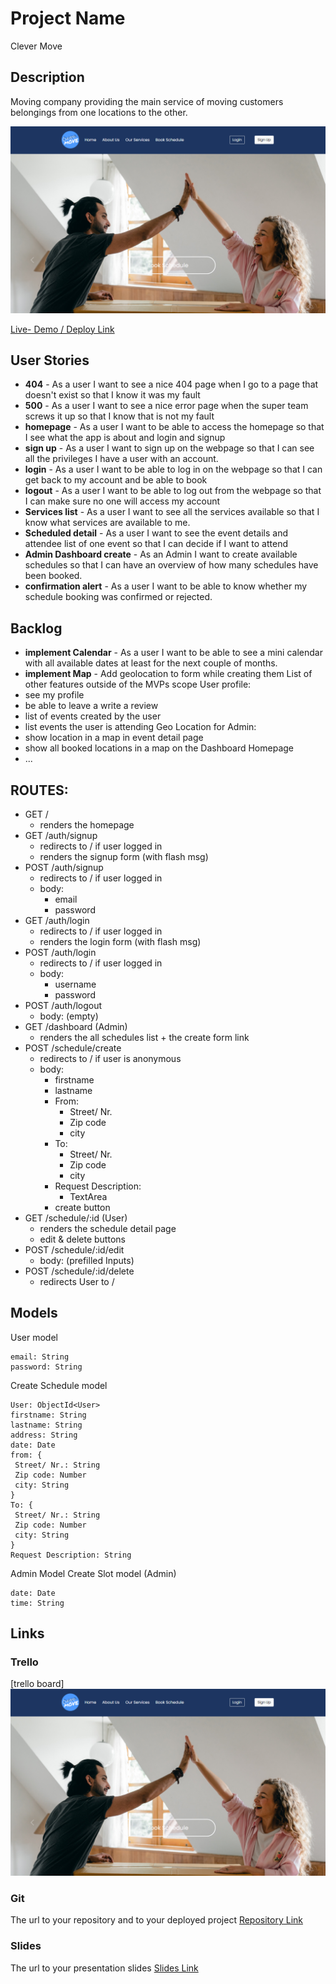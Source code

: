 # Project Name

Clever Move

## Description

Moving company providing the main service of moving customers belongings from one locations to the other.

<img src="https://github.com/Cleverttech/clever-move-project/blob/main/clever-move-demo.PNG" alt="demo-Image" margin="auto 0px" />

[Live- Demo / Deploy Link](https://clevermove.herokuapp.com/)

## User Stories

- **404** - As a user I want to see a nice 404 page when I go to a page that doesn't exist so that I know it was my fault
- **500** - As a user I want to see a nice error page when the super team screws it up so that I know that is not my fault
- **homepage** - As a user I want to be able to access the homepage so that I see what the app is about and login and signup
- **sign up** - As a user I want to sign up on the webpage so that I can see all the privileges I have a user with an account.
- **login** - As a user I want to be able to log in on the webpage so that I can get back to my account and be able to book
- **logout** - As a user I want to be able to log out from the webpage so that I can make sure no one will access my account
- **Services list** - As a user I want to see all the services available so that I know what services are available to me.
- **Scheduled detail** - As a user I want to see the event details and attendee list of one event so that I can decide if I want to attend
- **Admin Dashboard create** - As an Admin I want to create available schedules so that I can have an overview of how many schedules have been booked.
- **confirmation alert** - As a user I want to be able to know whether my schedule booking was confirmed or rejected.

## Backlog

- **implement Calendar** - As a user I want to be able to see a mini calendar with all available dates at least for the next couple of months.
- **implement Map** - Add geolocation to form while creating them
  List of other features outside of the MVPs scope
  User profile:
- see my profile
- be able to leave a write a review
- list of events created by the user
- list events the user is attending
  Geo Location for Admin:
- show location in a map in event detail page
- show all booked locations in a map on the Dashboard
  Homepage
- ...

## ROUTES:

- GET /
  - renders the homepage
- GET /auth/signup
  - redirects to / if user logged in
  - renders the signup form (with flash msg)
- POST /auth/signup
  - redirects to / if user logged in
  - body:
    - email
    - password
- GET /auth/login
  - redirects to / if user logged in
  - renders the login form (with flash msg)
- POST /auth/login
  - redirects to / if user logged in
  - body:
    - username
    - password
- POST /auth/logout
  - body: (empty)
- GET /dashboard (Admin)
  - renders the all schedules list + the create form link
- POST /schedule/create
  - redirects to / if user is anonymous
  - body:
    - firstname
    - lastname
    - From:
      - Street/ Nr.
      - Zip code
      - city
    - To:
      - Street/ Nr.
      - Zip code
      - city
    - Request Description:
      - TextArea
    - create button
- GET /schedule/:id (User)
  - renders the schedule detail page
  - edit & delete buttons
- POST /schedule/:id/edit
  - body: (prefilled Inputs)
- POST /schedule/:id/delete
  - redirects User to /

## Models

User model

```
email: String
password: String
```

Create Schedule model

```
User: ObjectId<User>
firstname: String
lastname: String
address: String
date: Date
from: {
 Street/ Nr.: String
 Zip code: Number
 city: String
}
To: {
 Street/ Nr.: String
 Zip code: Number
 city: String
}
Request Description: String
```

Admin Model
Create Slot model (Admin)

```
date: Date
time: String
```

## Links

### Trello

[trello board]<img src="https://github.com/Cleverttech/clever-move-project/blob/main/clever-move-demo.PNG" alt="demo-Image" margin="auto 0px" />

### Git

The url to your repository and to your deployed project
[Repository Link](http://github.com)

### Slides

The url to your presentation slides
[Slides Link](http://slides.com)
